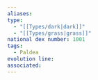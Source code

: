 ```yaml
---
aliases: 
type:
  - "[[Types/dark|dark]]"
  - "[[Types/grass|grass]]"
national dex number: 1001
tags:
  - Paldea
evolution line: 
associated:
---
```

